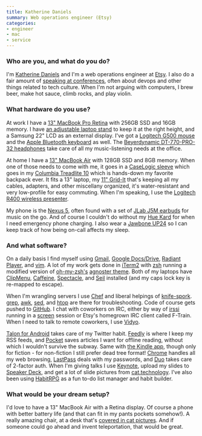 ```yaml
---
title: Katherine Daniels
summary: Web operations engineer (Etsy)
categories:
- engineer
- mac
- service
---
```


### Who are you, and what do you do?

I'm [Katherine Daniels](http://twitter.com/beerops/ "Katherine's Twitter account.") and I'm a web operations engineer at [Etsy][]. I also do a fair amount of [speaking at conferences](http://beero.ps/speaking/ "Katherine's talks."), often about devops and other things related to tech culture. When I'm not arguing with computers, I brew beer, make hot sauce, climb rocks, and play violin.

### What hardware do you use?

At work I have a [13" MacBook Pro Retina][macbook-pro] with 256GB SSD and 16GB memory. I have [an adjustable laptop stand][adjustable-folding-ventilated-laptop-table] to keep it at the right height, and a Samsung 22" LCD as an external display. I've got a [Logitech G500 mouse][g500] and the [Apple Bluetooth keyboard][keyboard] as well. The [Beyerdynamic DT-770-PRO-32 headphones][dt-770-pro] take care of all my music-listening needs at the office.

At home I have a [13" MacBook Air][macbook-air] with 128GB SSD and 8GB memory. When one of those needs to come with me, it goes in a [CaseLogic sleeve][laps-113] which goes in my [Columbia Treadlite 10][treadlite-10] which is hands-down my favorite backpack ever. It fits a 13" laptop, my [11" Grid-It][grid-it] that's keeping all my cables, adapters, and other miscellany organized, it's water-resistant and very low-profile for easy commuting. When I'm speaking, I use the [Logitech R400 wireless presenter][wireless-presenter-r400].

My phone is the [Nexus 5][nexus-5], often found with a set of [JLab J5M earbuds][jbuds-j5m] for music on the go. And of course I couldn't do without my [Hue Kard][hue-kard] for when I need emergency phone charging. I also wear a [Jawbone UP24][up24] so I can keep track of how being on-call affects my sleep. 

### And what software?

On a daily basis I find myself using [Gmail][], [Google Docs/Drive][google-docs], [Radiant Player][radiant-player], and [vim][]. A lot of my work gets done in [iTerm2][] with [zsh][] running a modified version of [oh-my-zsh's][oh-my-zsh] [agnoster theme](https://github.com/robbyrussell/oh-my-zsh/blob/master/themes/agnoster.zsh-theme "The agnoster theme for zsh."). Both of my laptops have [ClipMenu][], [Caffeine][], [Spectacle][], and [Seil][pckeyboardhack] installed (and my caps lock key is re-mapped to escape).

When I'm wrangling servers I use [Chef][] and liberal helpings of [knife-spork][knifespork]. [grep][], [awk][], [sed][], and [htop][] are there for troubleshooting. Code of course gets pushed to [GitHub][]. I chat with coworkers on IRC, either by way of [irssi][] running in a [screen][] session or Etsy's homegrown IRC client called F-Train. When I need to talk to remote coworkers, I use [Vidyo][].

[Talon for Android][talon-android] takes care of my Twitter habit. [Feedly][] is where I keep my RSS feeds, and [Pocket][] saves articles I want for offline reading, without which I wouldn't survive the subway. Same with [the Kindle app][kindle-android], though only for fiction - for non-fiction I still prefer dead tree format! [Chrome][] handles all my web browsing, [LastPass][] deals with my passwords, and [Duo][] takes care of 2-factor auth. When I'm giving talks I use [Keynote][], upload my slides to [Speaker Deck](https://speakerdeck.com/kdaniels/ "Katherine's slides."), and get a lot of slide pictures from [cat.technology](http://cat.technology/ "A weblog with photos of cats and technology."). I've also been using [HabitRPG][] as a fun to-do list manager and habit builder.

### What would be your dream setup?

I'd love to have a 13" MacBook Air with a Retina display. Of course a phone with better battery life (and that can fit in my pants pockets somehow!). A really amazing chair, at a desk that's [covered in cat pictures](https://twitter.com/beerops/status/504321851154509825 "A picture of Katherine's desk and laptop covered in cat photos."). And if someone could go ahead and invent teleportation, that would be great.

[up24]: https://jawbone.com/store/buy/up24 "An activity tracker worn on the wrist."
[nexus-5]: http://www.google.com/nexus/5/ "An Android smartphone."
[grid-it]: https://www.amazon.com/gp/product/B00GPGJXKQ/ "A case for organising your cables."
[g500]: https://www.amazon.com/Logitech-G500-Programmable-Gaming-Mouse/dp/B002J9GDXI "A gaming mouse."
[treadlite-10]: https://www.amazon.com/gp/product/B0058XJXZW/ "A backpack."
[adjustable-folding-ventilated-laptop-table]: https://www.amazon.com/SOJITEK-Black-Adjustable-Ventilated-Notebook-Portable/dp/B00GS1N6EW "A folding table for laptops and tablets."
[hue-kard]: https://junopower.com/collections/universally-compatible-external-batteries/products/iphone-external-battery "A very thin external battery for smartphones."
[macbook-pro]: https://www.apple.com/macbook-pro/ "A laptop."
[macbook-air]: https://www.apple.com/macbook-air/ "A very thin laptop."
[jbuds-j5m]: https://www.amazon.com/gp/product/B005VEZ550/ "In-ear headphones."
[dt-770-pro]: https://north-america.beyerdynamic.com/shop/hah/headphones-and-headsets/studio-and-stage/studio-headphones/dt-770-pro.html "Closed headphones."
[keyboard]: https://www.apple.com/keyboard/ "The keyboard."
[laps-113]: https://www.amazon.com/gp/product/B004NY9UW8/ "A sleeve for 13 inch laptops."
[wireless-presenter-r400]: https://www.logitech.com/en-us/product/wireless-presenter-r400 "A wireless presenter device."
[radiant-player]: http://www.sajidanwar.me/radiant-player-mac/ "A Google Play Music client for the Mac."
[iterm2]: http://iterm2.com/ "An alternative terminal application for Mac OS X."
[irssi]: https://irssi.org/ "A CLI irc client."
[grep]: http://www.gnu.org/software/grep/ "A command-line tool for pattern matching in files."
[gmail]: https://mail.google.com/mail/ "Web-based email."
[google-docs]: https://en.wikipedia.org/wiki/Google_Docs "A web-based office suite."
[github]: https://github.com/ "A Git code repository service."
[zsh]: http://www.zsh.org/ "An interactive shell and scripting language."
[talon-android]: https://play.google.com/store/apps/details?id=com.klinker.android.twitter_l "A Twitter client."
[screen]: http://www.gnu.org/software/screen/ "Think of it as tabs for your *nix terminal."
[spectacle]: https://www.spectacleapp.com/ "A Mac tool for moving and resizing windows."
[sed]: http://www.gnu.org/software/sed/ "Text filtering software."
[awk]: https://en.wikipedia.org/wiki/AWK "Data formatting language/software."
[feedly]: https://feedly.com/ "A feed reader."
[oh-my-zsh]: https://github.com/robbyrussell/oh-my-zsh "A framework of extensions and themes for the zsh shell."
[htop]: http://hisham.hm/htop/ "A command-line process viewer."
[habitrpg]: https://habitica.com/static/front "A productivity game."
[clipmenu]: http://www.clipmenu.com/ "A clipboard manager."
[chrome]: https://www.google.com/intl/en/chrome/browser/ "A WebKit-based browser, where each tab runs in its own thread."
[chef]: https://www.chef.io/chef/ "Configuration management software."
[caffeine]: http://lightheadsw.com/caffeine/ "A Mac menubar application to keep your computer awake."
[duo]: https://duo.com/ "A two-factor authentication service."
[vim]: http://www.vim.org/ "A command-line text editor."
[vidyo]: https://www.vidyo.com/ "A group video chat platform."
[etsy]: https://www.etsy.com/ "A doily deployment system."
[kindle-android]: https://play.google.com/store/apps/details?id=com.amazon.kindle "A Kindle client for Android."
[keynote]: https://www.apple.com/keynote/ "Presentation software for the Mac."
[knifespork]: https://github.com/jonlives/knife-spork "A workflow plugin for Chef."
[lastpass]: https://lastpass.com/ "A password manager."
[pckeyboardhack]: https://pqrs.org/osx/karabiner/seil.html.en "A Mac tool to change the functionality of the Caps Lock key."
[pocket]: https://getpocket.com/ "A service for storing links to look at later on."
